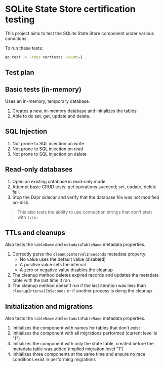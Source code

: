# SQLite State Store certification testing

This project aims to test the SQLite State Store component under various conditions.

To run these tests:

```sh
go test -v -tags certtests -count=1 .
```

## Test plan

## Basic tests (in-memory)

Uses an in-memory, temporary database.

1. Creates a new, in-memory database and initializes the tables.
2. Able to do set, get, update and delete.

## SQL Injection

1. Not prone to SQL injection on write
2. Not prone to SQL injection on read
3. Not prone to SQL injection on delete

## Read-only databases

1. Open an existing database in read-only mode
2. Attempt basic CRUD tests: get operations succeed; set, update, delete fail.
3. Stop the Dapr sidecar and verify that the database file was not modified on-disk.

> This also tests the ability to use connection strings that don't start with `file:`

## TTLs and cleanups

Also tests the `tableName` and `metadataTableName` metadata properties.

1. Correctly parse the `cleanupIntervalInSeconds` metadata property:
   - No value uses the default value (disabled)
   - A positive value sets the interval
   - A zero or negative value disables the cleanup
2. The cleanup method deletes expired records and updates the metadata table with the last time it ran
3. The cleanup method doesn't run if the last iteration was less than `cleanupIntervalInSeconds` or if another process is doing the cleanup

## Initialization and migrations

Also tests the `tableName` and `metadataTableName` metadata properties.

1. Initializes the component with names for tables that don't exist
3. Initializes the component with all migrations performed (current level is "1")
4. Initializes the component with only the state table, created before the metadata table was added (implied migration level "1")
5. Initializes three components at the same time and ensure no race conditions exist in performing migrations
